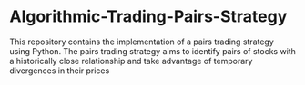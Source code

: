 # Algorithmic-Trading-Pairs-Strategy
This repository contains the implementation of a pairs trading strategy using Python. The pairs trading strategy aims to identify pairs of stocks with a historically close relationship and take advantage of temporary divergences in their prices
